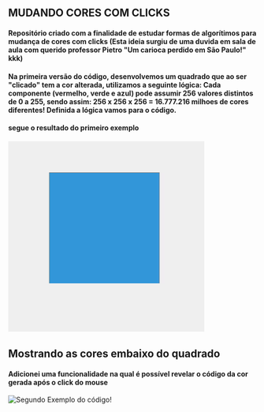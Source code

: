 ## MUDANDO CORES COM CLICKS

#### Repositório criado com a finalidade de estudar formas de algorítimos para mudança de cores com clicks (Esta ideia surgiu de uma duvida em sala de aula com querido professor Pietro "Um carioca perdido em São Paulo!" kkk)

#### Na primeira versão do código, desenvolvemos um quadrado que ao ser "clicado" tem a cor alterada, utilizamos a seguinte lógica: Cada componente (vermelho, verde e azul) pode assumir 256 valores distintos de 0 a 255, sendo assim: 256 x 256 x 256 = 16.777.216 milhoes de cores diferentes! Definida a lógica vamos para o código.

#### segue o resultado do primeiro exemplo

<img src="video1.gif" alt="Primeiro Exemplo do código!">

## 
## Mostrando as cores embaixo do quadrado

#### Adicionei uma funcionalidade na qual é possível revelar o código da cor gerada após o click do mouse

<img src="video2.gif" alt="Segundo Exemplo do código!">